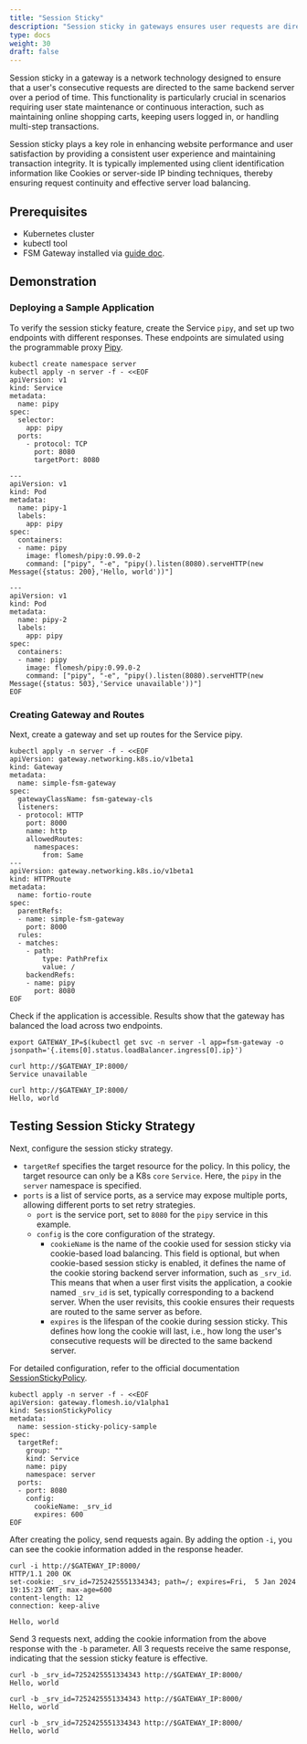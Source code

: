 ```yaml
---
title: "Session Sticky"
description: "Session sticky in gateways ensures user requests are directed to the same server, enhancing user experience and transaction integrity, typically implemented using cookies."
type: docs
weight: 30
draft: false
---
```


Session sticky in a gateway is a network technology designed to ensure that a user's consecutive requests are directed to the same backend server over a period of time. This functionality is particularly crucial in scenarios requiring user state maintenance or continuous interaction, such as maintaining online shopping carts, keeping users logged in, or handling multi-step transactions.

Session sticky plays a key role in enhancing website performance and user satisfaction by providing a consistent user experience and maintaining transaction integrity. It is typically implemented using client identification information like Cookies or server-side IP binding techniques, thereby ensuring request continuity and effective server load balancing.

## Prerequisites

- Kubernetes cluster
- kubectl tool
- FSM Gateway installed via [guide doc](/guides/traffic_management/ingress/fsm_gateway/installation).

## Demonstration

### Deploying a Sample Application

To verify the session sticky feature, create the Service `pipy`, and set up two endpoints with different responses. These endpoints are simulated using the programmable proxy [Pipy](https://github.com/flomesh-io/pipy).

```shell
kubectl create namespace server
kubectl apply -n server -f - <<EOF
apiVersion: v1
kind: Service
metadata:
  name: pipy
spec:
  selector:
    app: pipy
  ports:
    - protocol: TCP
      port: 8080
      targetPort: 8080

---
apiVersion: v1
kind: Pod
metadata:
  name: pipy-1
  labels:
    app: pipy
spec:
  containers:
  - name: pipy
    image: flomesh/pipy:0.99.0-2
    command: ["pipy", "-e", "pipy().listen(8080).serveHTTP(new Message({status: 200},'Hello, world'))"]

---
apiVersion: v1
kind: Pod
metadata:
  name: pipy-2
  labels:
    app: pipy
spec:
  containers:
  - name: pipy
    image: flomesh/pipy:0.99.0-2
    command: ["pipy", "-e", "pipy().listen(8080).serveHTTP(new Message({status: 503},'Service unavailable'))"]
EOF
```

### Creating Gateway and Routes

Next, create a gateway and set up routes for the Service pipy.

```shell
kubectl apply -n server -f - <<EOF
apiVersion: gateway.networking.k8s.io/v1beta1
kind: Gateway
metadata:
  name: simple-fsm-gateway
spec:
  gatewayClassName: fsm-gateway-cls
  listeners:
  - protocol: HTTP
    port: 8000
    name: http
    allowedRoutes:
      namespaces:
        from: Same
---
apiVersion: gateway.networking.k8s.io/v1beta1
kind: HTTPRoute
metadata:
  name: fortio-route
spec:
  parentRefs:
  - name: simple-fsm-gateway
    port: 8000
  rules:
  - matches:
    - path:
        type: PathPrefix
        value: /
    backendRefs:
    - name: pipy
      port: 8080
EOF
```

Check if the application is accessible. Results show that the gateway has balanced the load across two endpoints.

```shell
export GATEWAY_IP=$(kubectl get svc -n server -l app=fsm-gateway -o jsonpath='{.items[0].status.loadBalancer.ingress[0].ip}')

curl http://$GATEWAY_IP:8000/
Service unavailable

curl http://$GATEWAY_IP:8000/
Hello, world
```

## Testing Session Sticky Strategy

Next, configure the session sticky strategy.

- `targetRef` specifies the target resource for the policy. In this policy, the target resource can only be a K8s `core` `Service`. Here, the `pipy` in the `server` namespace is specified.
- `ports` is a list of service ports, as a service may expose multiple ports, allowing different ports to set retry strategies.
	- `port` is the service port, set to `8080` for the `pipy` service in this example.
	- `config` is the core configuration of the strategy.
		- `cookieName` is the name of the cookie used for session sticky via cookie-based load balancing. This field is optional, but when cookie-based session sticky is enabled, it defines the name of the cookie storing backend server information, such as `_srv_id`. This means that when a user first visits the application, a cookie named `_srv_id` is set, typically corresponding to a backend server. When the user revisits, this cookie ensures their requests are routed to the same server as before.
		- `expires` is the lifespan of the cookie during session sticky. This defines how long the cookie will last, i.e., how long the user's consecutive requests will be directed to the same backend server.

For detailed configuration, refer to the official documentation [SessionStickyPolicy](/api_reference/policyattachment/v1alpha1/#gateway.flomesh.io/v1alpha1.SessionStickyPolicy).

```shell
kubectl apply -n server -f - <<EOF
apiVersion: gateway.flomesh.io/v1alpha1
kind: SessionStickyPolicy
metadata:
  name: session-sticky-policy-sample
spec:
  targetRef:
    group: ""
    kind: Service
    name: pipy
    namespace: server
  ports:
  - port: 8080
    config:
      cookieName: _srv_id
      expires: 600
EOF
```

After creating the policy, send requests again. By adding the option `-i`, you can see the cookie information added in the response header.

```shell
curl -i http://$GATEWAY_IP:8000/
HTTP/1.1 200 OK
set-cookie: _srv_id=7252425551334343; path=/; expires=Fri,  5 Jan 2024 19:15:23 GMT; max-age=600
content-length: 12
connection: keep-alive

Hello, world
```

Send 3 requests next, adding the cookie information from the above response with the `-b` parameter. All 3 requests receive the same response, indicating that the session sticky feature is effective.

```shell
curl -b _srv_id=7252425551334343 http://$GATEWAY_IP:8000/
Hello, world

curl -b _srv_id=7252425551334343 http://$GATEWAY_IP:8000/
Hello, world

curl -b _srv_id=7252425551334343 http://$GATEWAY_IP:8000/
Hello, world
```
